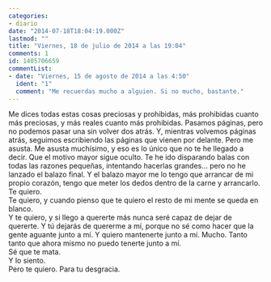 ```yaml
---
categories:
- diario
date: "2014-07-18T18:04:19.000Z"
lastmod: ""
title: "Viernes, 18 de julio de 2014 a las 19:04"
comments: 1
id: 1405706659
commentList:
- date: "Viernes, 15 de agosto de 2014 a las 4:50"
  ident: "1"
  comment: "Me recuerdas mucho a alguien. Si no mucho, bastante."
---
```


Me dices todas estas cosas preciosas y prohibidas, más prohibidas cuanto más preciosas, y más reales cuanto más prohibidas. Pasamos páginas, pero no podemos pasar una sin volver dos atrás. Y, mientras volvemos páginas atrás, seguimos escribiendo las páginas que vienen por delante. Pero me asusta. Me asusta muchísimo, y eso es lo único que no te he llegado a decir. Que el motivo mayor sigue oculto. Te he ido disparando balas con todas las razones pequeñas, intentando hacerlas grandes... pero no he lanzado el balazo final. Y el balazo mayor me lo tengo que arrancar de mi propio corazón, tengo que meter los dedos dentro de la carne y arrancarlo.   
Te quiero.  
Te quiero, y cuando pienso que te quiero el resto de mi mente se queda en blanco.   
Y te quiero, y si llego a quererte más nunca seré capaz de dejar de quererte. Y tú dejarás de quererme a mí, porque no sé como hacer que la gente aguante junto a mí. Y quiero mantenerte junto a mí. Mucho. Tanto tanto que ahora mismo no puedo tenerte junto a mí.  
Sé que te mata.  
Y lo siento.  
Pero te quiero. Para tu desgracia.